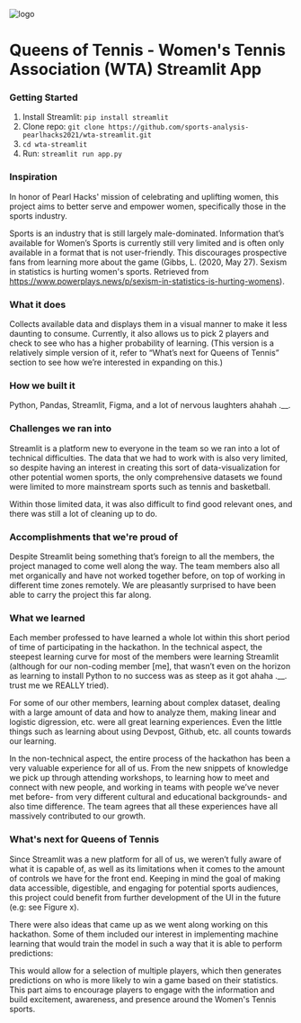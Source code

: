 ![logo](images/logo.png)

# Queens of Tennis - Women's Tennis Association (WTA) Streamlit App

### Getting Started 

1. Install Streamlit: `pip install streamlit`
2. Clone repo: `git clone https://github.com/sports-analysis-pearlhacks2021/wta-streamlit.git`
3. `cd wta-streamlit`
4. Run: `streamlit run app.py`

### Inspiration
In honor of Pearl Hacks' mission of celebrating and uplifting women, this project aims to better serve and empower women, specifically those in the sports industry.

Sports is an industry that is still largely male-dominated. Information that’s available for Women’s Sports is currently still very limited and is often only available in a format that is not user-friendly. This discourages prospective fans from learning more about the game (Gibbs, L. (2020, May 27). Sexism in statistics is hurting women's sports. Retrieved from https://www.powerplays.news/p/sexism-in-statistics-is-hurting-womens).

### What it does
Collects available data and displays them in a visual manner to make it less daunting to consume. Currently, it also allows us to pick 2 players and check to see who has a higher probability of learning. (This version is a relatively simple version of it, refer to “What’s next for Queens of Tennis” section to see how we’re interested in expanding on this.)

### How we built it
Python, Pandas, Streamlit, Figma, and a lot of nervous laughters ahahah .__.

### Challenges we ran into
Streamlit is a platform new to everyone in the team so we ran into a lot of technical difficulties. The data that we had to work with is also very limited, so despite having an interest in creating this sort of data-visualization for other potential women sports, the only comprehensive datasets we found were limited to more mainstream sports such as tennis and basketball.

Within those limited data, it was also difficult to find good relevant ones, and there was still a lot of cleaning up to do.

### Accomplishments that we're proud of
Despite Streamlit being something that’s foreign to all the members, the project managed to come well along the way. The team members also all met organically and have not worked together before, on top of working in different time zones remotely. We are pleasantly surprised to have been able to carry the project this far along.

### What we learned
Each member professed to have learned a whole lot within this short period of time of participating in the hackathon. In the technical aspect, the steepest learning curve for most of the members were learning Streamlit (although for our non-coding member [me], that wasn’t even on the horizon as learning to install Python to no success was as steep as it got ahaha .__. trust me we REALLY tried).

For some of our other members, learning about complex dataset, dealing with a large amount of data and how to analyze them, making linear and logistic digression, etc. were all great learning experiences. Even the little things such as learning about using Devpost, Github, etc. all counts towards our learning.

In the non-technical aspect, the entire process of the hackathon has been a very valuable experience for all of us. From the new snippets of knowledge we pick up through attending workshops, to learning how to meet and connect with new people, and working in teams with people we’ve never met before- from very different cultural and educational backgrounds- and also time difference. The team agrees that all these experiences have all massively contributed to our growth.

### What's next for Queens of Tennis
Since Streamlit was a new platform for all of us, we weren’t fully aware of what it is capable of, as well as its limitations when it comes to the amount of controls we have for the front end. Keeping in mind the goal of making data accessible, digestible, and engaging for potential sports audiences, this project could benefit from further development of the UI in the future (e.g: see Figure x).

There were also ideas that came up as we went along working on this hackathon. Some of them included our interest in implementing machine learning that would train the model in such a way that it is able to perform predictions:

This would allow for a selection of multiple players, which then generates predictions on who is more likely to win a game based on their statistics. This part aims to encourage players to engage with the information and build excitement, awareness, and presence around the Women's Tennis sports.
